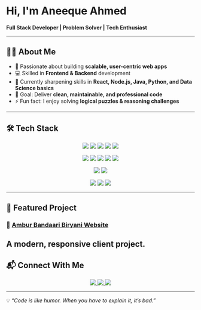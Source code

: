 # Hi, I'm Aneeque Ahmed
**Full Stack Developer | Problem Solver | Tech Enthusiast**

---

## 👨‍💻 About Me  
- 🌟 Passionate about building **scalable, user-centric web apps**  
- 💻 Skilled in **Frontend & Backend** development  
- 🌱 Currently sharpening skills in **React, Node.js, Java, Python, and Data Science basics**  
- 🎯 Goal: Deliver **clean, maintainable, and professional code**  
- ⚡ Fun fact: I enjoy solving **logical puzzles & reasoning challenges**

---

## 🛠️ Tech Stack  

<p align="center">
  <!-- Frontend -->
  <img src="https://img.shields.io/badge/HTML5-E34F26?style=for-the-badge&logo=html5&logoColor=white"/>
  <img src="https://img.shields.io/badge/CSS3-1572B6?style=for-the-badge&logo=css3&logoColor=white"/>
  <img src="https://img.shields.io/badge/JavaScript-F7DF1E?style=for-the-badge&logo=javascript&logoColor=black"/>
  <img src="https://img.shields.io/badge/React-20232A?style=for-the-badge&logo=react&logoColor=61DAFB"/>
  <img src="https://img.shields.io/badge/Bootstrap-563D7C?style=for-the-badge&logo=bootstrap&logoColor=white"/>
</p>

<p align="center">
  <!-- Backend -->
  <img src="https://img.shields.io/badge/Node.js-43853D?style=for-the-badge&logo=node.js&logoColor=white"/>
  <img src="https://img.shields.io/badge/PHP-777BB4?style=for-the-badge&logo=php&logoColor=white"/>
  <img src="https://img.shields.io/badge/Flask-000000?style=for-the-badge&logo=flask&logoColor=white"/>
  <img src="https://img.shields.io/badge/Java-007396?style=for-the-badge&logo=java&logoColor=white"/>
  <img src="https://img.shields.io/badge/Python-3776AB?style=for-the-badge&logo=python&logoColor=white"/>
</p>

<p align="center">
  <!-- Database -->
  <img src="https://img.shields.io/badge/MySQL-005C84?style=for-the-badge&logo=mysql&logoColor=white"/>
  <img src="https://img.shields.io/badge/MongoDB-4EA94B?style=for-the-badge&logo=mongodb&logoColor=white"/>
</p>

<p align="center">
  <!-- Tools -->
  <img src="https://img.shields.io/badge/Git-F05032?style=for-the-badge&logo=git&logoColor=white"/>
  <img src="https://img.shields.io/badge/GitHub-181717?style=for-the-badge&logo=github&logoColor=white"/>
  <img src="https://img.shields.io/badge/VS_Code-0078d7?style=for-the-badge&logo=visual-studio-code&logoColor=white"/>
</p>

---

## 🚀 Featured Project  

### 🍲 [Ambur Bandaari Biryani Website](https://amburbandaaribiryani.in)
A modern, responsive client project.
---

## 📬 Connect With Me  

<p align="center">
  <a href="https://www.linkedin.com/in/aneeque-ahmed-86a164214">
    <img src="https://img.shields.io/badge/LinkedIn-0077B5?style=for-the-badge&logo=linkedin&logoColor=white"/>
  </a>
  <a href="https://aneeque.in">
    <img src="https://img.shields.io/badge/Portfolio-000?style=for-the-badge&logo=firefox&logoColor=white"/>
  </a>
  <a href="mailto:kaneeque@gmail.com">
    <img src="https://img.shields.io/badge/Email-D14836?style=for-the-badge&logo=gmail&logoColor=white"/>
  </a>
</p>

---

💡 *“Code is like humor. When you have to explain it, it’s bad.”*  
